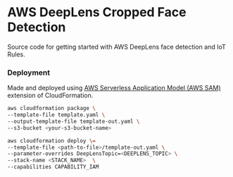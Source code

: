 # AWS DeepLens Cropped Face Detection
Source code for getting started with AWS DeepLens face detection and IoT Rules.

### Deployment
Made and deployed using [AWS Serverless Application Model (AWS SAM)](https://github.com/awslabs/serverless-application-model) extension of CloudFormation.

```bash
aws cloudformation package \
--template-file template.yaml \
--output-template-file template-out.yaml \
--s3-bucket <your-s3-bucket-name>

aws cloudformation deploy \=
--template-file <path-to-file>/template-out.yaml \
--parameter-overrides DeepLensTopic=<DEEPLENS_TOPIC> \
--stack-name <STACK_NAME>  \
--capabilities CAPABILITY_IAM
```